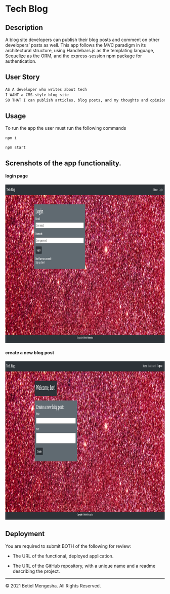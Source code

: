 # Tech Blog

## Description


A blog site developers can publish their blog posts and comment on other developers’ posts as well. This app follows the MVC paradigm in its architectural structure, using Handlebars.js as the templating language, Sequelize as the ORM, and the express-session npm package for authentication.

## User Story

```md
AS A developer who writes about tech
I WANT a CMS-style blog site
SO THAT I can publish articles, blog posts, and my thoughts and opinions
```

## Usage

To run the app the user must run the following commands


```
npm i

```
```
npm start

```


## Screnshots of the app functionality. 


#### login page

<img src="./public/images/login.png" width="1000" height="500">

#### create a new blog post

<img src="./public/images/create.png" width="1000" height="500">












## Deployment

You are required to submit BOTH of the following for review:

* The URL of the functional, deployed application.

* The URL of the GitHub repository, with a unique name and a readme describing the project.

---
© 2021 Betiel Mengesha. All Rights Reserved.